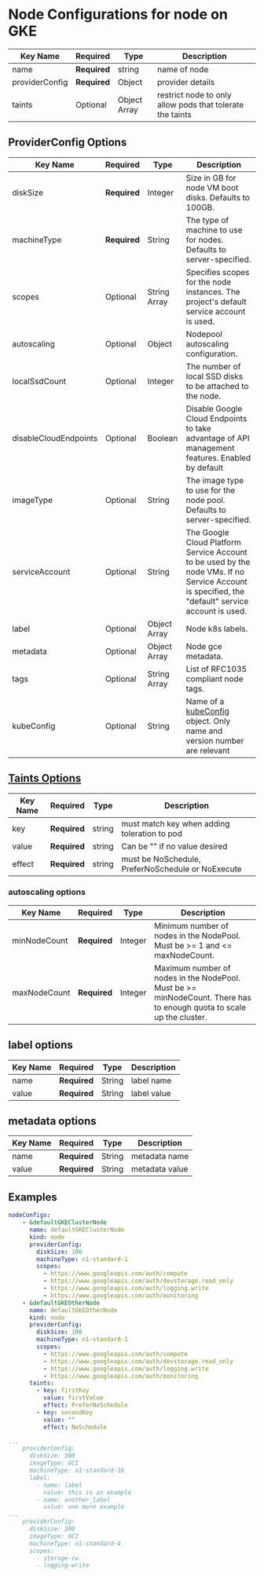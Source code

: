 # Node Configurations for node on GKE
| Key Name       | Required     | Type         | Description      |
| -------------- | ------------ | ----------   | ---------------- |
| name           | __Required__ | string       | name of node     |
| providerConfig | __Required__ | Object       | provider details |
| taints         |  Optional    | Object Array | restrict node to only allow pods that tolerate the taints |

## ProviderConfig Options
| Key Name       | Required     | Type         | Description  |
| -------------- | ------------ | ----------   | ------------ |
| diskSize       | __Required__ | Integer      | Size in GB for node VM boot disks. Defaults to 100GB.|
| machineType    | __Required__ | String       | The type of machine to use for nodes. Defaults to server-specified.|
| scopes         | Optional     | String Array | Specifies scopes for the node instances. The project's default service account is used. |
| autoscaling    | Optional     | Object       | Nodepool autoscaling configuration. |
| localSsdCount  | Optional     | Integer      | The number of local SSD disks to be attached to the node. |
| disableCloudEndpoints | Optional | Boolean   | Disable Google Cloud Endpoints to take advantage of API management features. Enabled by default |
| imageType      | Optional     | String       | The image type to use for the node pool. Defaults to server-specified. |
| serviceAccount | Optional     | String       | The Google Cloud Platform Service Account to be used by the node VMs. If no Service Account is specified, the "default" service account is used. |
| label          | Optional     | Object Array | Node k8s labels. |
| metadata       | Optional     | Object Array | Node gce metadata. |
| tags           | Optional     | String Array | List of RFC1035 compliant node tags. |
| kubeConfig     | Optional     | String       | Name of a [kubeConfig](../kubeconfig.md) object. Only name and version number are relevant |

## [Taints Options](https://kubernetes.io/docs/user-guide/kubectl/v1.7/#taint)
| Key Name       | Required     | Type         | Description  |
| -------------- | ------------ | ----------   | ------------ |
| key            | __Required__ | string       | must match key when adding toleration to pod |
| value          | __Required__ | string       | Can be "" if no value desired |
| effect         | __Required__ | string       | must be NoSchedule, PreferNoSchedule or NoExecute |

### autoscaling options
| Key Name | Required | Type | Description|
| --- | --- | --- | --- |
| minNodeCount | __Required__ | Integer | Minimum number of nodes in the NodePool. Must be >= 1 and <= maxNodeCount. |
| maxNodeCount | __Required__ | Integer | Maximum number of nodes in the NodePool. Must be >= minNodeCount. There has to enough quota to scale up the cluster. |

## label options
| Key Name | Required | Type | Description|
| --- | --- | --- | --- |
| name | __Required__ | String | label name |
| value | __Required__ | String | label value |

## metadata options
| Key Name | Required | Type | Description|
| --- | --- | --- | --- |
| name | __Required__ | String | metadata name |
| value | __Required__ | String | metadata value |


## Examples
```yaml
nodeConfigs:
    - &defaultGKEClusterNode
      name: defaultGKEClusterNode
      kind: node
      providerConfig:
        diskSize: 100
        machineType: n1-standard-1
        scopes:
          - https://www.googleapis.com/auth/compute
          - https://www.googleapis.com/auth/devstorage.read_only
          - https://www.googleapis.com/auth/logging.write
          - https://www.googleapis.com/auth/monitoring
    - &defaultGKEOtherNode
      name: defaultGKEOtherNode
      kind: node
      providerConfig:
        diskSize: 100
        machineType: n1-standard-1
        scopes:
          - https://www.googleapis.com/auth/compute
          - https://www.googleapis.com/auth/devstorage.read_only
          - https://www.googleapis.com/auth/logging.write
          - https://www.googleapis.com/auth/monitoring
      taints:
        - key: firstKey
          value: firstValue
          effect: PreferNoSchedule
        - key: secondKey
          value: ""
          effect: NoSchedule
```

```yaml
...
    providerConfig:
      diskSize: 300
      imageType: GCI
      machineType: n1-standard-16
      label:
        - name: label
          value: this is an example
        - name: another_label
          value: one more example
...
    providerConfig:
      diskSize: 300
      imageType: GCI
      machineType: n1-standard-4
      scopes:
        - storage-rw
        - logging-write
```
